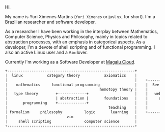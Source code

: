 Hi.

My name is Yuri Ximenes Martins (`Yuri Ximenes` or just `yx`, for short). I'm a Brazilian researcher and software developer.

As a researcher I have been working in the interplay between Mathematics, Computer Science, Physics and Philosophy, mainly in topics related to abstraction processes, with an emphasis in categorical aspects. As a developer, I'm a devote of shell scripting and of functional programming. I also an active Linux user and a `Vim` lover.

Currently I'm working as a Software Developer at [Magalu Cloud](https://magalu.cloud).

```rst
+----------------------------------------------------------+  
|  linux           category theory           axiomatics    |  
|                                                          |    +---------------------------------------------------------------------+  
|    mathematics     functional programming                |    |  See also:                                                          |  
|                                          homotopy theory |    |                                                                     |  
|   type theory        +-------------+                     |    |   website: https://yx.dev.br                                        |  
|                      | abstraction |       foundations   |    |     arxiv: https://arxiv.org/a/martins_y_1.html                     |  
|       programming    +-------------+                     |    |       HAL: https://hal.science/search/index/?q=yuri-ximenes-martins |  
|                                              teaching    |    |                                                                     |   
| formalism     philosophy          logic       learning   |    +---------------------------------------------------------------------+  
|                           vim                            |
|     shell scripting               computer science       |
+----------------------------------------------------------+
```
